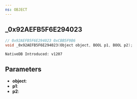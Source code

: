 ```yaml
---
ns: OBJECT
---
```

## _0x92AEFB5F6E294023

```c
// 0x92AEFB5F6E294023 0xCBB5F9B6
void _0x92AEFB5F6E294023(Object object, BOOL p1, BOOL p2);
```

```
NativeDB Introduced: v1207
```

## Parameters
* **object**:
* **p1**:
* **p2**:
